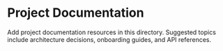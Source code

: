 # Project Documentation

Add project documentation resources in this directory. Suggested topics include
architecture decisions, onboarding guides, and API references.
